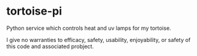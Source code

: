 # tortoise-pi
Python service which controls heat and uv lamps for my tortoise.

I give no warranties to efficacy, safety, usability, enjoyability, or safety of this code and associated probject.
